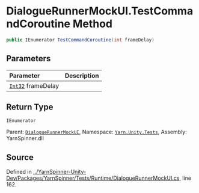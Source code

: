# DialogueRunnerMockUI.TestCommandCoroutine Method


```csharp
public IEnumerator TestCommandCoroutine(int frameDelay)
```

## Parameters
|Parameter|Description|
|:---|:---|
|[`Int32`](https://docs.microsoft.com/dotnet/api/System.Int32) frameDelay||
## Return Type
`IEnumerator`


<div class="class-metadata">

Parent: [`DialogueRunnerMockUI`](/api/csharp/yarn.unity.tests/dialoguerunnermockui.md), Namespace: [`Yarn.Unity.Tests`](/api/csharp/yarn.unity.tests/README.md), Assembly: YarnSpinner.dll
</div>

## Source
Defined in [../YarnSpinner-Unity-Dev/Packages/YarnSpinner/Tests/Runtime/DialogueRunnerMockUI.cs](https://github.com/YarnSpinnerTool/YarnSpinner-Unity//blob/develop/Tests/Runtime/DialogueRunnerMockUI.cs#L162), line 162.
